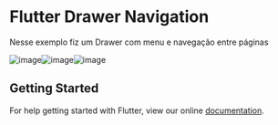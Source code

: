 # Flutter Drawer Navigation

Nesse exemplo fiz um Drawer com menu e navegação entre páginas

![image](images/foto1.png)![image](images/foto2.png)![image](images/foto3.png)

## Getting Started

For help getting started with Flutter, view our online
[documentation](https://flutter.io/).
